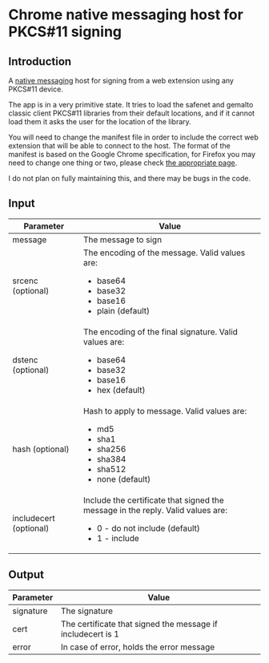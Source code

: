 # Chrome native messaging host for PKCS#11 signing

## Introduction

A [native messaging](https://developer.chrome.com/extensions/nativeMessaging) host for signing from a web extension using any PKCS#11 device.

The app is in a very primitive state. It tries to load the safenet and gemalto classic client PKCS#11 libraries from their default locations, and if it cannot load them it asks the user for the location of the library.

You will need to change the manifest file in order to include the correct web extension that will be able to connect to the host. The format of the manifest is based on the Google Chrome specification, for Firefox you may need to change one thing or two, please check [the appropriate page](https://wiki.mozilla.org/WebExtensions/Native_Messaging).

I do not plan on fully maintaining this, and there may be bugs in the code.

## Input

| Parameter | Value |
| --- | --- |
| message | The message to sign |
| srcenc (optional) | The encoding of the message. Valid values are: <br><ul><li>base64</li><li>base32</li><li>base16</li><li>plain (default)</li></ul> |
| dstenc (optional) | The encoding of the final signature. Valid values are: <br><ul><li>base64</li><li>base32</li><li>base16</li><li>hex (default)</li></ul> |
| hash (optional) | Hash to apply to message. Valid values are: <br><ul><li>md5</li><li>sha1</li><li>sha256</li><li>sha384</li><li>sha512</li><li>none (default)</li></ul> |
| includecert (optional) | Include the certificate that signed the message in the reply. Valid values are: <br><ul><li>0 - do not include (default)</li><li>1 - include</li></ul> |

## Output

| Parameter | Value |
| --- | --- |
| signature | The signature |
| cert | The certificate that signed the message if includecert is 1 |
| error | In case of error, holds the error message |
